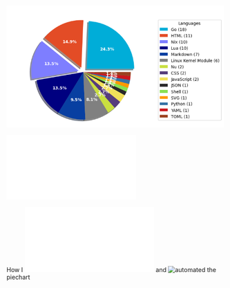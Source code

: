 ![Weekly Commit Distribution Per Language](./commit_distribution.png?beep-boop-9)

![Resume / CV](./cv-master.pdf)

How I ![created](./analyze_contributions.py) and ![automated](./.github/workflows/weekly_contributions.yml) the piechart
